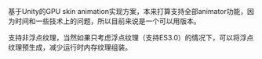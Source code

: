 基于Unity的GPU skin animation实现方案，本来打算支持全部animator功能，因为时间和一些技术上的问题，所以目前来说是一个可以用版本。

支持非浮点纹理，当然如果只考虑浮点纹理（支持ES3.0）的情况下，可以将浮点纹理预生成，减少运行时内存纹理组装。
